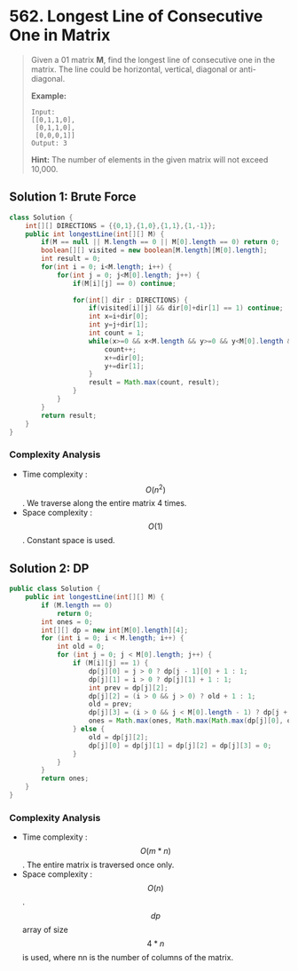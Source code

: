 # 562. Longest Line of Consecutive One in Matrix

> Given a 01 matrix **M**, find the longest line of consecutive one in the matrix. The line could be horizontal, vertical, diagonal or anti-diagonal.
>
> **Example:**  
>
>
> ```text
> Input:
> [[0,1,1,0],
>  [0,1,1,0],
>  [0,0,0,1]]
> Output: 3
> ```
>
> **Hint:** The number of elements in the given matrix will not exceed 10,000.

## Solution 1: Brute Force

```java
class Solution {
    int[][] DIRECTIONS = {{0,1},{1,0},{1,1},{1,-1}};
    public int longestLine(int[][] M) {
        if(M == null || M.length == 0 || M[0].length == 0) return 0;
        boolean[][] visited = new boolean[M.length][M[0].length];
        int result = 0;
        for(int i = 0; i<M.length; i++) {
            for(int j = 0; j<M[0].length; j++) {
                if(M[i][j] == 0) continue;
                
                for(int[] dir : DIRECTIONS) {
                    if(visited[i][j] && dir[0]+dir[1] == 1) continue;
                    int x=i+dir[0];
                    int y=j+dir[1];
                    int count = 1;
                    while(x>=0 && x<M.length && y>=0 && y<M[0].length && M[x][y]==1) {
                        count++;
                        x+=dir[0];
                        y+=dir[1];
                    }
                    result = Math.max(count, result);
                }
            }
        }
        return result;
    }
}
```

### Complexity Analysis

* Time complexity : $$O(n^2)$$. We traverse along the entire matrix 4 times.
* Space complexity : $$O(1)$$. Constant space is used.

## Solution 2: DP

```java
public class Solution {
    public int longestLine(int[][] M) {
        if (M.length == 0)
            return 0;
        int ones = 0;
        int[][] dp = new int[M[0].length][4];
        for (int i = 0; i < M.length; i++) {
            int old = 0;
            for (int j = 0; j < M[0].length; j++) {
                if (M[i][j] == 1) {
                    dp[j][0] = j > 0 ? dp[j - 1][0] + 1 : 1;
                    dp[j][1] = i > 0 ? dp[j][1] + 1 : 1;
                    int prev = dp[j][2];
                    dp[j][2] = (i > 0 && j > 0) ? old + 1 : 1;
                    old = prev;
                    dp[j][3] = (i > 0 && j < M[0].length - 1) ? dp[j + 1][3] + 1 : 1;
                    ones = Math.max(ones, Math.max(Math.max(dp[j][0], dp[j][1]), Math.max(dp[j][2], dp[j][3])));
                } else {
                    old = dp[j][2];
                    dp[j][0] = dp[j][1] = dp[j][2] = dp[j][3] = 0;
                }
            }
        }
        return ones;
    }
}
```

### Complexity Analysis

* Time complexity : $$O(m*n)$$. The entire matrix is traversed once only.
* Space complexity : $$O(n)$$. $$dp$$ array of size $$4*n$$ is used, where nn is the number of columns of the matrix.


